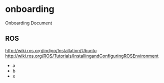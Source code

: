 # onboarding
Onboarding Document


## ROS

http://wiki.ros.org/indigo/Installation/Ubuntu
http://wiki.ros.org/ROS/Tutorials/InstallingandConfiguringROSEnvironment

* a
* b
* x
